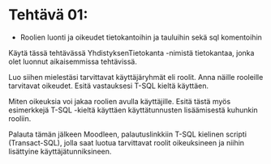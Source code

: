 # Tehtävä 01:

- Roolien luonti ja oikeudet tietokantoihin ja tauluihin sekä sql komentoihin

Käytä tässä tehtävässä YhdistyksenTietokanta -nimistä tietokantaa, jonka olet luonnut aikaisemmissa tehtävissä.

Luo siihen mielestäsi tarvittavat käyttäjäryhmät eli roolit. Anna näille rooleille tarvitavat oikeudet. Esitä vastauksesi T-SQL kieltä käyttäen.

Miten oikeuksia voi jakaa roolien avulla käyttäjille. Esitä tästä myös esimerkkejä T-SQL -kieltä käyttäen käyttätunnusten lisäämisestä kuhunkin rooliin.

Palauta tämän jälkeen Moodleen, palautuslinkkiin  T-SQL kielinen scripti (Transact-SQL), jolla saat luotua tarvittavat roolit oikeuksineen ja niihin lisättyine käyttäjätunniksineen.
